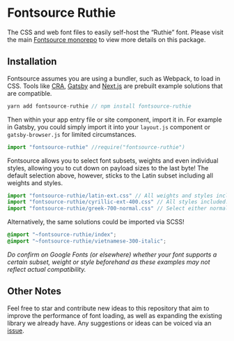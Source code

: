 # Fontsource Ruthie

The CSS and web font files to easily self-host the “Ruthie” font. Please visit the main [Fontsource monorepo](https://github.com/DecliningLotus/fontsource) to view more details on this package.

## Installation

Fontsource assumes you are using a bundler, such as Webpack, to load in CSS. Tools like [CRA](https://create-react-app.dev/), [Gatsby](https://www.gatsbyjs.org/) and [Next.js](https://nextjs.org/) are prebuilt example solutions that are compatible.

```javascript
yarn add fontsource-ruthie // npm install fontsource-ruthie
```

Then within your app entry file or site component, import it in. For example in Gatsby, you could simply import it into your `layout.js` component or `gatsby-browser.js` for limited circumstances.

```javascript
import "fontsource-ruthie" //require("fontsource-ruthie")
```

Fontsource allows you to select font subsets, weights and even individual styles, allowing you to cut down on payload sizes to the last byte! The default selection above, however, sticks to the Latin subset including all weights and styles.

```javascript
import "fontsource-ruthie/latin-ext.css" // All weights and styles included.
import "fontsource-ruthie/cyrillic-ext-400.css" // All styles included.
import "fontsource-ruthie/greek-700-normal.css" // Select either normal or italic.
```

Alternatively, the same solutions could be imported via SCSS!

```scss
@import "~fontsource-ruthie/index";
@import "~fontsource-ruthie/vietnamese-300-italic";
```

_Do confirm on Google Fonts (or elsewhere) whether your font supports a certain subset, weight or style beforehand as these examples may not reflect actual compatibility._

## Other Notes

Feel free to star and contribute new ideas to this repository that aim to improve the performance of font loading, as well as expanding the existing library we already have. Any suggestions or ideas can be voiced via an [issue](https://github.com/DecliningLotus/fontsource/issues).
